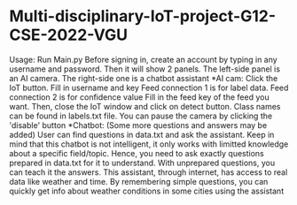 # Multi-disciplinary-IoT-project-G12-CSE-2022-VGU
Usage:
Run Main.py
Before signing in, create an account by typing in any username and password. Then it will show 2 panels. The left-side panel is an AI camera. The right-side one is a chatbot assistant
*AI cam:
Click the IoT button. Fill in username and key
Feed connection 1 is for label data.
Feed connection 2 is for confidence value
Fill in the feed key of the feed you want. Then, close the IoT window and click on detect button. Class names can be found in labels.txt file. You can pause the camera by clicking the 'disable' button
*Chatbot: (Some more questions and answers may be added)
User can find questions in data.txt and ask the assistant. Keep in mind that this chatbot is not intelligent, it only works with limitted knowledge about a specific field/topic. Hence, you need to ask exactly questions prepared in data.txt for it to understand. With unprepared questions, you can teach it the answers. This assistant, through internet, has access to real data like weather and time. By remembering simple questions, you can quickly get info about weather conditions in some cities using the assistant
